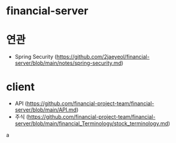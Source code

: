 # financial-server

# 연관
  - Spring Security (https://github.com/2jaeyeol/financial-server/blob/main/notes/spring-security.md)

# client
  - API (https://github.com/financial-project-team/financial-server/blob/main/API.md)
  - 주식 (https://github.com/financial-project-team/financial-server/blob/main/financial_Terminology/stock_terminology.md)

  a
